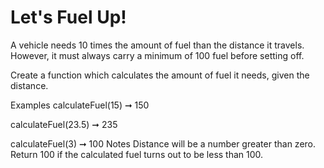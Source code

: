 # Let's Fuel Up!

A vehicle needs 10 times the amount of fuel than the distance it travels. However, it must always carry a minimum of 100 fuel before setting off.

Create a function which calculates the amount of fuel it needs, given the distance.

Examples
calculateFuel(15) ➞ 150

calculateFuel(23.5) ➞ 235

calculateFuel(3) ➞ 100
Notes
Distance will be a number greater than zero.
Return 100 if the calculated fuel turns out to be less than 100.
